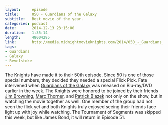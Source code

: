 ```yaml
---
layout:     episode
title:      050 - Guardians of the Galaxy
subtitle:   Best movie of the year.
categories: podcast
date:       2014-12-13 23:15:00
duration:   1:35:14
length:     48004295
link:       http://media.midnightmovieknights.com/2014/050_-_Guardians_of_the_Galaxy.m4a
tags:
- Guardians
- Galaxy
- Revelstoke
---
```

The Knights have made it to their 50th episode. Since 50 is one of those special numbers, they decided they needed a special Flick Pick. Fate intervened when [Guardians of the Galaxy](http://www.imdb.com/title/tt2015381/) was released on Blu-ray/DVD earlier in the week. The Knights were honored to be joined by their friends [Jim Browning](https://twitter.com/RevelstokeJim), [Marc Thorner](https://twitter.com/MarkoShark), and [Patrick Blazek](https://twitter.com/tessek1138) not only on the show, but in watching the movie together as well. One member of the group had not seen the flick yet and both Knights truly enjoyed seeing their friends face light up with joy while watching. The Tournament of Segments was skipped this week, but like James Bond, it will return in Episode 51.
